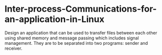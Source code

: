 # Inter-process-Communications-for-an-application-in-Linux
Design an application that can be used to transfer files between each other using shared memory and message passing which includes signal management. They are to be separated into two programs: sender and receiver. 
